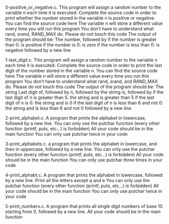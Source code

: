 0-positive_or_negative.c. This program will assign a random number to the variable n each time it is executed. Complete the source code in order to print whether the number stored in the variable n is positive or negative.
	You can find the source code here
	The variable n will store a different value every time you will run this program
	You don’t have to understand what rand, srand, RAND_MAX do. Please do not touch this code
	The output of the program should be:
		The number, followed by
			if the number is greater than 0: is positive
			if the number is 0: is zero
			if the number is less than 0: is negative
		followed by a new line

1-last_digit.c. This program will assign a random number to the variable n each time it is executed. Complete the source code in order to print the last digit of the number stored in the variable n.
	You can find the source code here
	The variable n will store a different value every time you run this program
	You don’t have to understand what rand, srand, and RAND_MAX do. Please do not touch this code
	The output of the program should be:
		The string Last digit of, followed by
		n, followed by
		the string is, followed by
			if the last digit of n is greater than 5: the string and is greater than 5
			if the last digit of n is 0: the string and is 0
			if the last digit of n is less than 6 and not 0: the string and is less than 6 and not 0
		followed by a new line.

2-print_alphabet.c. A program that prints the alphabet in lowercase, followed by a new line.
	You can only use the putchar function (every other function (printf, puts, etc…) is forbidden)
		All your code should be in the main function
		You can only use putchar twice in your code

3-print_alphabets.c. a program that prints the alphabet in lowercase, and then in uppercase, followed by a new line.
	You can only use the putchar function (every other function (printf, puts, etc…) is forbidden)
	All your code should be in the main function
	You can only use putchar three times in your code

4-print_alphabt.c. A program that prints the alphabet in lowercase, followed by a new line.
		Print all the letters except q and e
		You can only use the putchar function (every other function (printf, puts, etc…) is forbidden)
		All your code should be in the main function
		You can only use putchar twice in your code

5-print_numbers.c. A program that prints all single digit numbers of base 10 starting from 0, followed by a new line.
	All your code should be in the main function

